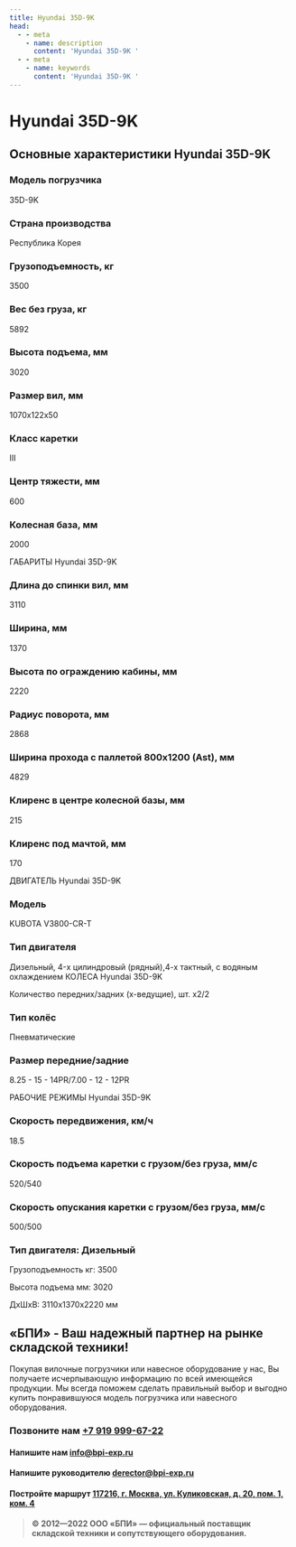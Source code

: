```yaml
---
title: Hyundai 35D-9K
head:
  - - meta
    - name: description
      content: 'Hyundai 35D-9K '
  - - meta
    - name: keywords 
      content: 'Hyundai 35D-9K '
---
```


# Hyundai 35D-9K
## Основные характеристики Hyundai 35D-9K

### Модель погрузчика
35D-9K
### Страна производства
Республика Корея
### Грузоподъемность, кг
3500
### Вес без груза, кг
5892
### Высота подъема, мм
3020
### Размер вил, мм
1070х122х50
### Класс каретки
III
### Центр тяжести, мм
600
### Колесная база, мм
2000

ГАБАРИТЫ Hyundai 35D-9K

### Длина до спинки вил, мм
3110
### Ширина, мм
1370
### Высота по ограждению кабины, мм
2220
### Радиус поворота, мм
2868
### Ширина прохода с паллетой 800х1200 (Ast), мм
4829
### Клиренс в центре колесной базы, мм
215
### Клиренс под мачтой, мм
170

ДВИГАТЕЛЬ Hyundai 35D-9K

### Модель
KUBOTA V3800-CR-T
### Тип двигателя
Дизельный, 4-x цилиндровый (рядный),4-х тактный, с водяным охлаждением
КОЛЕСА Hyundai 35D-9K

Количество передних/задних (х-ведущие), шт.
х2/2
### Тип колёс
Пневматические
### Размер передние/задние
8.25 - 15 - 14PR/7.00 - 12 - 12PR

РАБОЧИЕ РЕЖИМЫ Hyundai 35D-9K

### Скорость передвижения, км/ч
18.5
### Скорость подъема каретки с грузом/без груза, мм/с
520/540
### Скорость опускания каретки с грузом/без груза, мм/с
500/500
### Тип двигателя: Дизельный

Грузоподъемность кг: 3500

Высота подъема мм: 3020

ДxШxВ: 3110x1370x2220 мм












## «БПИ» - Ваш надежный партнер на рынке складской техники!

Покупая вилочные погрузчики или навесное оборудование у нас, Вы получаете исчерпывающую информацию по всей имеющейся продукции. Мы всегда поможем сделать правильный выбор и выгодно купить понравившуюся модель погрузчика или навесного оборудования.


### Позвоните нам <a href="tel:+79199996722">+7 919 999-67-22</a>

#### Напишите нам <a href="mailto:info@bpi-exp.ru">info@bpi-exp.ru</a>

#### Напишите руководителю <a href="mailto:derector@bpi-exp.ru">derector@bpi-exp.ru</a>

#### Постройте маршрут <a href="https://yandex.ru/maps/213/moscow/?from=api-maps&ll=37.560718%2C55.567506&mode=routes&origin=jsapi_2_1_79&rtext=~55.567988%2C37.560664&rtt=mt&ruri=~&z=19">117216, г. Москва, ул. Куликовская, д. 20, пом. 1, ком. 4</a>

> **© 2012—2022 ООО «БПИ» — официальный поставщик складской техники и сопутствующего оборудования.**
